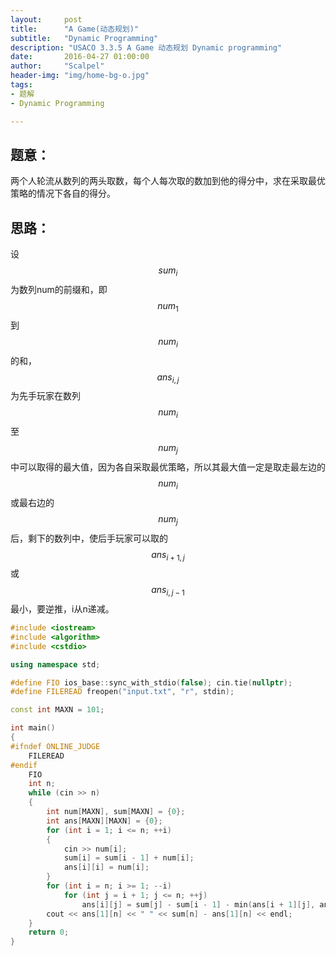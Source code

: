 ```yaml
---
layout:     post
title:      "A Game(动态规划)"
subtitle:   "Dynamic Programming"
description: "USACO 3.3.5 A Game 动态规划 Dynamic programming"
date:       2016-04-27 01:00:00
author:     "Scalpel"
header-img: "img/home-bg-o.jpg"
tags:
- 题解
- Dynamic Programming

--- 
```


## 题意：  
两个人轮流从数列的两头取数，每个人每次取的数加到他的得分中，求在采取最优策略的情况下各自的得分。  

## 思路：  
设$$sum_i$$为数列num的前缀和，即$$num_1$$到$$num_i$$的和，$$ans_{i,j}$$为先手玩家在数列$$num_i$$至$$num_j$$中可以取得的最大值，因为各自采取最优策略，所以其最大值一定是取走最左边的$$num_i$$或最右边的$$num_j$$后，剩下的数列中，使后手玩家可以取的$$ans_{i+1,j}$$或$$ans_{i,j-1}$$最小，要逆推，i从n递减。

~~~cpp
#include <iostream>
#include <algorithm>
#include <cstdio>

using namespace std;

#define FIO ios_base::sync_with_stdio(false); cin.tie(nullptr);
#define FILEREAD freopen("input.txt", "r", stdin);

const int MAXN = 101;

int main()
{
#ifndef ONLINE_JUDGE
    FILEREAD
#endif
    FIO
    int n;
    while (cin >> n)
    {
        int num[MAXN], sum[MAXN] = {0};
        int ans[MAXN][MAXN] = {0};
        for (int i = 1; i <= n; ++i)
        {
            cin >> num[i];
            sum[i] = sum[i - 1] + num[i];
            ans[i][i] = num[i];
        }
        for (int i = n; i >= 1; --i)
            for (int j = i + 1; j <= n; ++j)
                ans[i][j] = sum[j] - sum[i - 1] - min(ans[i + 1][j], ans[i][j - 1]);
        cout << ans[1][n] << " " << sum[n] - ans[1][n] << endl;
    }
    return 0;
}
~~~
